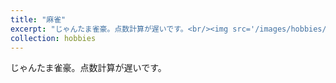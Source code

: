 ```yaml
---
title: "麻雀"
excerpt: "じゃんたま雀豪。点数計算が遅いです。<br/><img src='/images/hobbies/Mahjong.jpg' style='max-width:500px; max-height:300px; width:auto; height:auto;'>"
collection: hobbies
---
```


じゃんたま雀豪。点数計算が遅いです。